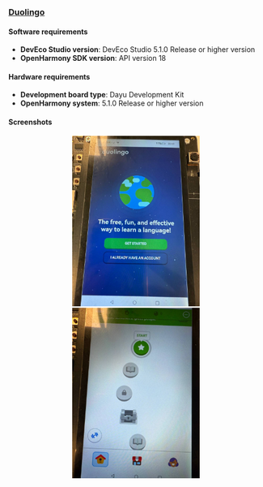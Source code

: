 ### [Duolingo](https://github.com/eclipse-oniro4openharmony/app-duolingo)  
#### Software requirements
- **DevEco Studio version**: DevEco Studio 5.1.0 Release or higher version
- **OpenHarmony SDK version**: API version 18

#### Hardware requirements
- **Development board type**: Dayu Development Kit
- **OpenHarmony system**: 5.1.0 Release or higher version

#### Screenshots
<div style="text-align: center">
    <img src='../images/education/duolingo/image1.png' width='50%'>
    <img src='../images/education/duolingo/image2.png' width='50%'>
</div>